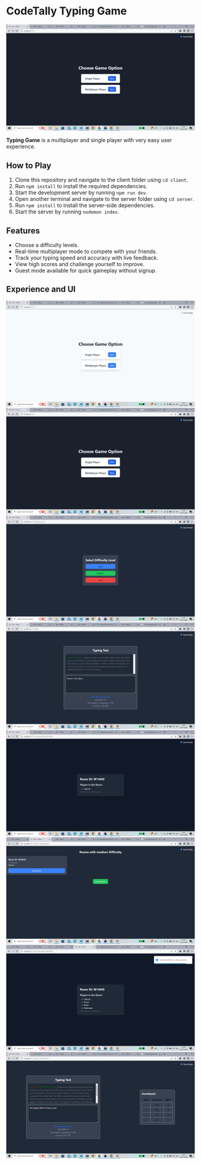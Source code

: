 # CodeTally Typing Game

![CodeTally Typing Game](https://github.com/UtkarshSaxenautk/CodeTally-TypingGame/blob/5fc117b4610288bb9eec4396767ca5a0bbb37384/images/Start.png)

**Typing Game** is a multiplayer and single player with very easy user experience.

## How to Play

1. Clone this repository and navigate to the client folder using `cd client`.
2. Run `npm install` to install the required dependencies.
3. Start the development server by running `npm run dev`.
4. Open another terminal and navigate to the server folder using `cd server`.
5. Run `npm install` to install the server-side dependencies.
6. Start the server by running `nodemon index`.

## Features

- Choose a difficulty levels.
- Real-time multiplayer mode to compete with your friends.
- Track your typing speed and accuracy with live feedback.
- View high scores and challenge yourself to improve.
- Guest mode available for quick gameplay without signup.

## Experience and UI

![Theme-Light](./images/Both_Theme.png)
![Theme-Dark](./images/Start.png)
![Choose-Diificulity](./images/Dif.png)
![Single-Play](./images/Single.png)
![Create-Room](./images/CreateRoom.png)
![Join-Room](./images/Join.png)
![Ready-Multiplayer-Room](./images/MultiplayerStart.png)
![Live-Dynamic ScoreBoard](./images/DynamicScore.png)
